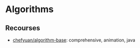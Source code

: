 # Algorithms

## Recourses

* [chefyuan/algorithm-base](https://github.com/chefyuan/algorithm-base?utm_campaign=explore-email&utm_medium=email&utm_source=newsletter&utm_term=weekly): comprehensive, animation, java
